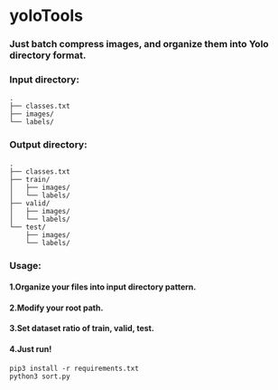 # yoloTools

### Just batch compress images, and organize them into Yolo directory format.

### Input directory:
    .
    ├── classes.txt
    ├── images/
    └── labels/
### Output directory:
    .
    ├── classes.txt
    ├── train/
    │   ├── images/
    │   └── labels/
    ├── valid/
    │   ├── images/
    │   └── labels/
    └── test/
        ├── images/
        └── labels/
### Usage:
#### 1.Organize your files into input directory pattern.
#### 2.Modify your root path.
#### 3.Set dataset ratio of train, valid, test.
#### 4.Just run!
    pip3 install -r requirements.txt
    python3 sort.py
    


